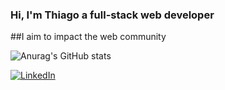 ### Hi, I'm Thiago a full-stack web developer

##I aim to impact the web community

![Anurag's GitHub stats](https://github-readme-stats.vercel.app/api?username=constThiagoSilva&show_icons=true&theme=radical)

<a href="https://www.linkedin.com/in/thiago-pereira-da-silva-654404218/">![LinkedIn](https://img.shields.io/badge/linkedin-%230077B5.svg?style=for-the-badge&logo=linkedin&logoColor=white)</a>
